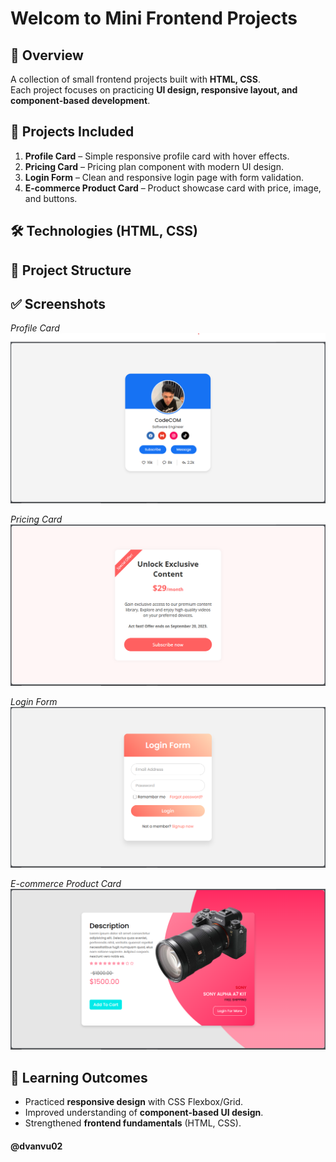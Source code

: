 # Welcom to Mini Frontend Projects

## 📌 Overview
A collection of small frontend projects built with **HTML, CSS**.  
Each project focuses on practicing **UI design, responsive layout, and component-based development**.  

## 🚀 Projects Included
1. **Profile Card** – Simple responsive profile card with hover effects.  
2. **Pricing Card** – Pricing plan component with modern UI design.  
3. **Login Form** – Clean and responsive login page with form validation.  
4. **E-commerce Product Card** – Product showcase card with price, image, and buttons.  

## 🛠️ Technologies (HTML, CSS)

## 📂 Project Structure

## ✅ Screenshots
_Profile Card_  
![Profile Card Screenshot](https://github.com/dvanvu02/mini-frontend-projects/blob/main/demo-images/Profile%20Card.png)

_Pricing Card_  
![Pricing Card Screenshot](https://github.com/dvanvu02/mini-frontend-projects/blob/main/demo-images/Pricing%20Card.png)

_Login Form_
![Login Card Screenshot](https://github.com/dvanvu02/mini-frontend-projects/blob/main/demo-images/Login%20Form.png)

_E-commerce Product Card_
![E-commerce Product Screenshot](https://github.com/dvanvu02/mini-frontend-projects/blob/main/demo-images/Ecommerce%20Card.png)

## 📖 Learning Outcomes
- Practiced **responsive design** with CSS Flexbox/Grid.  
- Improved understanding of **component-based UI design**.  
- Strengthened **frontend fundamentals** (HTML, CSS).  

#### @dvanvu02